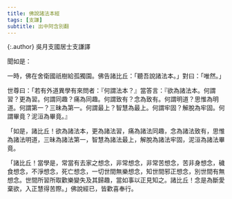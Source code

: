 ```yaml
---
title: 佛說諸法本經
tags: [支謙]
subtitle: 出中阿含別翻
---
```


{:.author}
吳月支國居士支謙譯

聞如是：

一時，佛在舍衛國祇樹給孤獨園。佛告諸比丘：「聽吾說諸法本。」對曰：「唯然。」

世尊曰：「若有外道異學有來問者：『何謂法本？』當答言：『欲為諸法本。何謂習？更為習。何謂同趣？痛為同趣。何謂致有？念為致有。何謂明道？思惟為明道。何謂第一？三昧為第一。何謂最上？智慧為最上。何謂牢固？解脫為牢固。何謂畢竟？泥洹為畢竟。』

「如是，諸比丘！欲為諸法本，更為諸法習，痛為諸法同趣，念為諸法致有，思惟為諸法明道，三昧為諸法第一，智慧為諸法最上，解脫為諸法牢固，泥洹為諸法畢竟。

「諸比丘！當學是，常當有去家之想念，非常想念，非常苦想念，苦非身想念，穢食想念，不淨想念，死亡想念，一切世間無樂想念，知世間邪正想念，別世間有無想念。世間所習所取歡樂變失及其歸趣，當如事以正見知之。諸比丘！念是為斷愛棄欲，入正慧得苦際。」佛說經已，皆歡喜奉行。